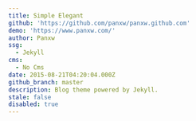 ```yaml
---
title: Simple Elegant
github: 'https://github.com/panxw/panxw.github.com'
demo: 'https://www.panxw.com/'
author: Panxw
ssg:
  - Jekyll
cms:
  - No Cms
date: 2015-08-21T04:20:04.000Z
github_branch: master
description: Blog theme powered by Jekyll.
stale: false
disabled: true
---
```

